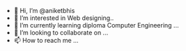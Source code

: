 - 👋 Hi, I’m @aniketbhis
- 👀 I’m interested in Web designing..
- 🌱 I’m currently learning diploma Computer Engineering ...
- 💞️ I’m looking to collaborate on ...
- 📫 How to reach me ...

<!---
aniketbhis/aniketbhis is a ✨ special ✨ repository because its `README.md` (this file) appears on your GitHub profile.
You can click the Preview link to take a look at your changes.
--->
